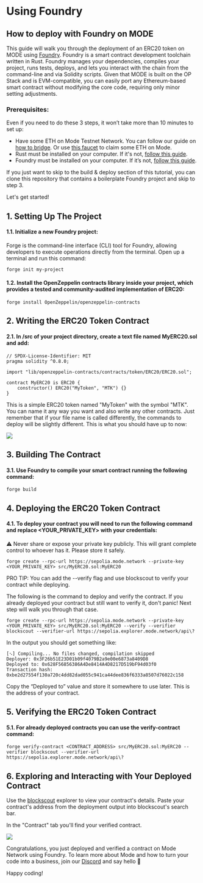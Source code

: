 # Using Foundry
## How to deploy with Foundry on MODE

This guide will walk you through the deployment of an ERC20 token on MODE using [Foundry](https://book.getfoundry.sh/). Foundry is a smart contract development toolchain written in Rust.
Foundry manages your dependencies, compiles your project, runs tests, deploys, and lets you interact with the chain from the command-line and via Solidity scripts.
Given that MODE is built on the OP Stack and is EVM-compatible, you can easily port any Ethereum-based smart contract without modifying the core code, requiring only minor setting adjustments.

### Prerequisites:
Even if you need to do these 3 steps, it won’t take more than 10 minutes to set up:
- Have some ETH on Mode Testnet Network. You can follow our guide on [how to bridge](https://docs.mode.network/get-started/bridging-to-mode-testnet). Or use [this faucet](https://faucet.modedomains.xyz/) to claim some ETH on Mode.
- Rust must be installed on your computer. If it's not, [follow this guide](https://doc.rust-lang.org/book/ch01-01-installation.html).
- Foundry must be installed on your computer. If it’s not, [follow this guide](https://book.getfoundry.sh/getting-started/installation).

If you just want to skip to the build & deploy section of this tutorial, you can clone this repository that contains a boilerplate Foundry project and skip to step 3.

Let's get started!

## 1. Setting Up The Project
#### 1.1. Initialize a new Foundry project:

Forge is the command-line interface (CLI) tool for Foundry, allowing developers to execute operations directly from the terminal.
Open up a terminal and run this command:

```
forge init my-project
```


#### 1.2. Install the OpenZeppelin contracts library inside your project, which provides a tested and community-audited implementation of ERC20:
```
forge install OpenZeppelin/openzeppelin-contracts
```


## 2. Writing the ERC20 Token Contract
#### 2.1. In /src of your project directory, create a text file named MyERC20.sol and add:
```solidity
// SPDX-License-Identifier: MIT
pragma solidity ^0.8.0;

import "lib/openzeppelin-contracts/contracts/token/ERC20/ERC20.sol";

contract MyERC20 is ERC20 {
    constructor() ERC20("MyToken", "MTK") {}
}
```
This is a simple ERC20 token named "MyToken" with the symbol "MTK". You can name it any way you want and also write any other contracts. Just remember that if your file name is called differently, the commands to deploy will be slightly different. 
This is what you should have up to now:

![](https://lh6.googleusercontent.com/1jahpfwmFhOAiT_xMNIb0-kux3ARUGOy-3euxZ7_gT6Gg17CnCIGNbaeLIqrisbaNa1ZyJ_npaKhMyHNnyZCZ_fnmWknw3fo4P_1immNKd6fDyWDYc8rU6srodquISlaY64TTpbdar9d57v5RSuWWFk)


## 3. Building The Contract
#### 3.1. Use Foundry to compile your smart contract running the following command:
```
forge build
```

## 4. Deploying the ERC20 Token Contract
#### 4.1. To deploy your contract you will need to run the following command and replace <YOUR_PRIVATE_KEY> with your credentials:
⚠️ Never share or expose your private key publicly. This will grant complete control to whoever has it. Please store it safely.

```
forge create --rpc-url https://sepolia.mode.network --private-key <YOUR_PRIVATE_KEY> src/MyERC20.sol:MyERC20
```

PRO TIP: You can add the --verify flag and use blockscout to verify your contract while deploying. 

The following is the command to deploy and verify the contract. If you already deployed your contract but still want to verify it, don't panic! Next step will walk you through that case.

```
forge create --rpc-url https://sepolia.mode.network --private-key <YOUR_PRIVATE_KEY> src/MyERC20.sol:MyERC20 --verify --verifier blockscout --verifier-url https://sepolia.explorer.mode.network/api\?

```

In the output you should get something like:

```
[⠢] Compiling... No files changed, compilation skipped 
Deployer: 0x3F26b51E23D01b09f4079B2a9e00e6873a8409D8 
Deployed to: 0x628F56856386A4De8414A4D8217D519bF94d03f0 
Transaction hash: 0xbe2d27554f130a720c4dd82dad055c941ca44dee836f6333a8507d76022c158
```

Copy the “Deployed to” value and store it somewhere to use later. This is the address of your contract.


## 5. Verifying the ERC20 Token Contract
#### 5.1. For already deployed contracts you can use the verify-contract command:
```
forge verify-contract <CONTRACT_ADDRESS> src/MyERC20.sol:MyERC20 --verifier blockscout --verifier-url https://sepolia.explorer.mode.network/api\?
```


## 6. Exploring and Interacting with Your Deployed Contract

Use the [blockscout](https://sepolia.explorer.mode.network/) explorer to view your contract's details. Paste your contract's address from the deployment output into blockscout's search bar.

In the "Contract" tab you'll find your verified contract.

![](https://lh5.googleusercontent.com/OJLvZ0NHyU_z-JXDaPXZGfjMhAPsWr0PENTz5FCGAvB89b57lT05jwVJu6CFwW-isDp_5ySWmP55IS4mP7QO9ybM5J0N88dcHLHXSJo_f-IGaXxbb-oEUUGj5mjG6J64Tmb-oxNYKD1A3Xpg6hXZ_gk)

Congratulations, you just deployed and verified a contract on Mode Network using Foundry. 
To learn more about Mode and how to turn your code into a business, join our [Discord](https://discord.gg/ModeNetwork) and say hello 👋

Happy coding! 